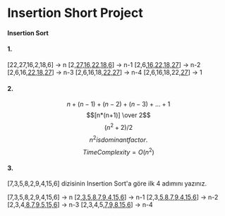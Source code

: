 # Insertion Short Project
#### Insertion Sort
#### 1.
[22,27,16,2,18,6] -> n
[2,<u>27,16,22,18,6</u>] -> n-1
[2,6,<u>16,22,18,27</u>] -> n-2
[2,6,16,<u>22,18,27</u>] -> n-3
[2,6,16,18,<u>22,27</u>] -> n-4
[2,6,16,18,22,<u>27</u>] -> 1

#### 2.
$$n+(n-1)+(n-2)+(n-3)+...+1$$ $$[n*(n+1)] \over 2$$ $$(n^2+2)/2$$ $$ n^2 is dominant factor.$$ $$Time Complexity = O(n^2)$$

#### 3.
[7,3,5,8,2,9,4,15,6] dizisinin Insertion Sort'a göre ilk 4 adımını yazınız.

[7,3,5,8,2,9,4,15,6] -> n
[2,<u>3,5,8,7,9,4,15,6</u>] -> n-1
[2,3,<u>5,8,7,9,4,15,6</u>] -> n-2
[2,3,4,<u>8,7,9,5,15,6</u>] -> n-3
[2,3,4,5,<u>7,9,8,15,6</u>] -> n-4
